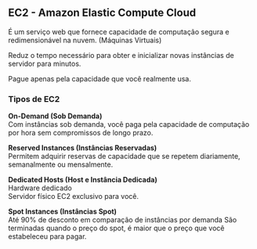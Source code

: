 ## EC2 - Amazon Elastic Compute Cloud

É um serviço web que fornece capacidade de computação segura e redimensionável na nuvem. (Máquinas Virtuais)

Reduz o tempo necessário para obter e inicializar novas instâncias de servidor para minutos.

Pague apenas pela capacidade que você realmente usa.

### Tipos de EC2

**On-Demand (Sob Demanda)** <br>
Com instâncias sob demanda, você paga pela capacidade de computação por hora sem compromissos de longo prazo.

**Reserved Instances (Instâncias Reservadas)** <br>
Permitem adquirir reservas de capacidade que se repetem diariamente, semanalmente ou mensalmente.

**Dedicated Hosts (Host e Instância Dedicada)**<br>
Hardware dedicado <br>
Servidor físico EC2 exclusivo para você.

**Spot Instances (Instâncias Spot)** <br>
Até 90% de desconto em comparação de instâncias por demanda
São terminadas quando o preço do spot, é maior que o preço que você estabeleceu para pagar.